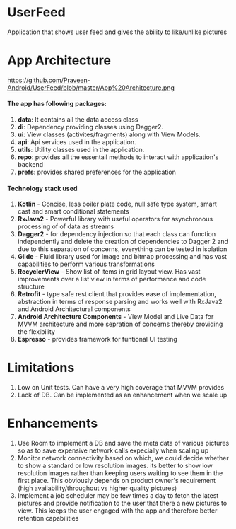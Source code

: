 # UserFeed
Application that shows user feed and gives the ability to like/unlike pictures

# App Architecture
https://github.com/Praveen-Android/UserFeed/blob/master/App%20Architecture.png

#### The app has following packages:
1. **data**: It contains all the data access class
2. **di**: Dependency providing classes using Dagger2.
3. **ui**: View classes (activites/fragments) along with View Models.
4. **api**: Api services used in the application.
5. **utils**: Utility classes used in the application.
6. **repo**: provides all the essentail methods to interact with application's backend
7. **prefs**: provides shared preferences for the application

#### Technology stack used
1. **Kotlin** - Concise, less boiler plate code, null safe type system, smart cast and smart conditional statements
2. **RxJava2** - Powerful library with useful operators for asynchronous processing of of data as streams
3. **Dagger2** - for dependency injection so that each class can function independently and delete the creation of dependencies to Dagger 2 and due to this separation of concerns, everything can be tested in isolation 
4. **Glide** - Fluid library used for image and bitmap processing and has vast capabilities to perform various transformations
5. **RecyclerView** - Show list of items in grid layout view. Has vast improvements over a list view in terms of performance and code   structure
6. **Retrofit** - type safe rest client that provides ease of implementation, abstraction in terms of response parsing and works well with RxJava2 and Android Architectural components
7. **Android Architecture Components** - View Model and Live Data for MVVM architecture and more sepration of concerns thereby providing the flexibility
8. **Espresso** - provides framework for funtional UI testing

# Limitations
1. Low on Unit tests. Can have a very high coverage that MVVM provides
2. Lack of DB. Can be implemented as an enhancement when we scale up

# Enhancements
1. Use Room to implement a DB and save the meta data of various pictures so as to save expensive network calls expecially when scaling up
2. Monitor network connectivity based on which, we could decide whether to show a standard or low resolution images. its better to show low resolution images rather than keeping users waiting to see them in the first place. This obviously depends on product owner's requirement (high availability/throughout vs higher quality pictures)
4. Implement a job scheduler may be few times a day to fetch the latest pictures and provide notification to the user that there a new pictures to view. This keeps the user engaged with the app and therefore better retention capabilities



